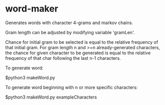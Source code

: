 # word-maker

Generates words with character 4-grams and markov chains.

Gram length can be adjusted by modifying variable 'gramLen'.

Chance for initial gram to be selected is equal to the relative frequency of that initial gram.
For gram length n and >=n already-generated characters, the chance for given character to be generated is equal to the relative frequency of that char following the last n-1 characters.

To generate word:
  
  $python3 makeWord.py
  
To generate word beginning with n or more specific characters:
  
  $python3 makeWord.py exampleCharacters
 
